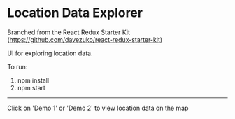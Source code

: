 # Location Data Explorer

Branched from the React Redux Starter Kit (https://github.com/davezuko/react-redux-starter-kit)

UI for exploring location data.

To run:
1. npm install
2. npm start
----

Click on 'Demo 1' or 'Demo 2' to view location data on the map


